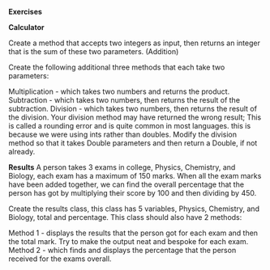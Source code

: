 **Exercises**

**Calculator**

Create a method that accepts two integers as input, then returns an integer that is the sum of these two parameters. (Addition)

Create the following additional three methods that each take two parameters:

Multiplication - which takes two numbers and returns the product.
Subtraction - which takes two numbers, then returns the result of the subtraction.
Division - which takes two numbers, then returns the result of the division.
Your division method may have returned the wrong result; This is called a rounding error and is quite common in most languages. this is because we were using ints rather than doubles. Modify the division method so that it takes Double parameters and then return a Double, if not already.

__**Results**__
A person takes 3 exams in college, Physics, Chemistry, and Biology, each exam has a maximum of 150 marks. When all the exam marks have been added together, we can find the overall percentage that the person has got by multiplying their score by 100 and then dividing by 450.

Create the results class, this class has 5 variables, Physics, Chemistry, and Biology, total and percentage. This class should also have 2 methods:

Method 1 - displays the results that the person got for each exam and then the total mark. Try to make the output neat and bespoke for each exam.
Method 2 - which finds and displays the percentage that the person received for the exams overall.
